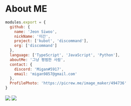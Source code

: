 # About ME

```js
modules.export = {
  github: {
    name: 'Jeon Siwoo',
    nickName: '미간',
    project: ['kubot', 'discommand'],
    org: ['discommand']
  },
  language: ['TypeScript', 'JavaScript', 'Python'],
  aboutMe: '그냥 평범한 사람',
  contact: {
    discord: 'Migan#5917',
    email: 'migan9857@gmail.com'
  },
  ProfilePhoto: 'https://picrew.me/image_maker/494736'
}   
```
<img src="https://github-readme-stats.vercel.app/api/top-langs/?username=Migan178&theme=dark&hide_border=true&layout=compact" align="center" />
<img src="https://github-readme-stats.vercel.app/api/?username=Migan178&theme=dark&hide_border=true&layout=compact" align="center" />

